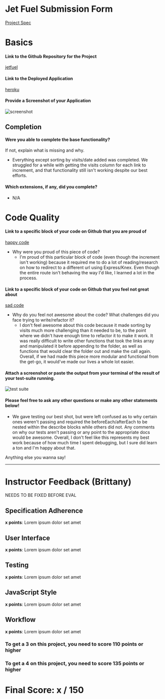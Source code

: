 # Jet Fuel Submission Form

[Project Spec](http://frontend.turing.io/projects/jet-fuel.html)

# Basics

#### Link to the Github Repository for the Project
[jetfuel](https://github.com/devthehuman/jet-fuel)

#### Link to the Deployed Application
[heroku](https://dd-sh-jetfuel.herokuapp.com/)

#### Provide a Screenshot of your Application
![screenshot](https://github.com/devthehuman/jet-fuel/blob/master/app/assets/images/screenshot.png)

## Completion

#### Were you able to complete the base functionality?

If not, explain what is missing and why.
  * Everything except sorting by visits/date added was completed. We struggled for a while with getting the visits column for each link to increment, and that functionality still isn't working despite our best efforts. 

#### Which extensions, if any, did you complete?
  * N/A
# Code Quality

#### Link to a specific block of your code on Github that you are proud of
[happy code](https://github.com/devthehuman/jet-fuel/blob/master/server.js#L92-L105)

* Why were you proud of this piece of code?
  * I'm proud of this particular block of code (even though the increment isn't working) because it required me to do a lot of reading/research on how to redirect to a different url using Express/Knex. Even though the entire route isn't behaving the way I'd like, I learned a lot in the process.

#### Link to a specific block of your code on Github that you feel not great about
[sad code](https://github.com/devthehuman/jet-fuel/blob/master/app/index.js#L80-L94)

* Why do you feel not awesome about the code? What challenges did you face trying to write/refactor it?
  * I don't feel awesome about this code because it made sorting by visits much more challenging than it needed to be, to the point where we didn't have enough time to refactor it to make it work. It was really difficult to write other functions that took the links array and manipulated it before appending to the folder, as well as functions that would clear the folder out and make the call again. Overall, if we had made this piece more modular and functional from the get-go, it would've made our lives a whole lot easier. 

#### Attach a screenshot or paste the output from your terminal of the result of your test-suite running.

![test suite](https://github.com/devthehuman/jet-fuel/blob/master/app/assets/images/test-screenshot.png)

#### Please feel free to ask any other questions or make any other statements below!
  * We gave testing our best shot, but were left confused as to why certain ones weren't passing and required the beforeEach/afterEach to be nested within the describe blocks while others did not. Any comments on why our tests aren't passing or any point to the appropriate docs would be awesome. Overall, I don't feel like this represents my best work because of how much time I spent debugging, but I sure did learn a ton and I'm happy about that.

Anything else you wanna say!

-----


# Instructor Feedback (Brittany)

NEEDS TO BE FIXED BEFORE EVAL

## Specification Adherence

**x points**: Lorem ipsum dolor set amet

## User Interface

**x points**: Lorem ipsum dolor set amet

## Testing

**x points**: Lorem ipsum dolor set amet

## JavaScript Style

**x points**: Lorem ipsum dolor set amet

## Workflow

**x points**: Lorem ipsum dolor set amet


### To get a 3 on this project, you need to score 110 points or higher
### To get a 4 on this project, you need to score 135 points or higher

# Final Score: x / 150
